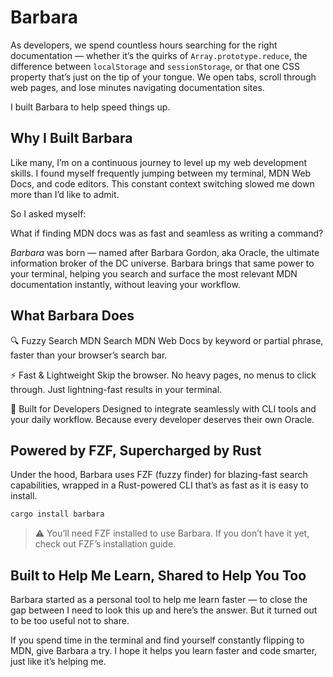 # Barbara

As developers, we spend countless hours searching for the right documentation — whether it’s the quirks of `Array.prototype.reduce`, the difference between `localStorage` and `sessionStorage`, or that one CSS property that’s just on the tip of your tongue.
We open tabs, scroll through web pages, and lose minutes navigating documentation sites.

I built Barbara to help speed things up.

## Why I Built Barbara

Like many, I’m on a continuous journey to level up my web development skills. I found myself frequently jumping between my terminal, MDN Web Docs, and code editors. This constant context switching slowed me down more than I’d like to admit.

So I asked myself:

What if finding MDN docs was as fast and seamless as writing a command?

_Barbara_ was born — named after Barbara Gordon, aka Oracle, the ultimate information broker of the DC universe. Barbara brings that same power to your terminal, helping you search and surface the most relevant MDN documentation instantly, without leaving your workflow.

## What Barbara Does

🔍 Fuzzy Search MDN
Search MDN Web Docs by keyword or partial phrase, faster than your browser’s search bar.

⚡ Fast & Lightweight
Skip the browser. No heavy pages, no menus to click through. Just lightning-fast results in your terminal.

🧠 Built for Developers
Designed to integrate seamlessly with CLI tools and your daily workflow. Because every developer deserves their own Oracle.

## Powered by FZF, Supercharged by Rust

Under the hood, Barbara uses FZF (fuzzy finder) for blazing-fast search capabilities, wrapped in a Rust-powered CLI that’s as fast as it is easy to install.

```bash
cargo install barbara
```

> ⚠️ You’ll need FZF installed to use Barbara. If you don’t have it yet, check out FZF’s installation guide.

## Built to Help Me Learn, Shared to Help You Too

Barbara started as a personal tool to help me learn faster — to close the gap between I need to look this up and here’s the answer. But it turned out to be too useful not to share.

If you spend time in the terminal and find yourself constantly flipping to MDN, give Barbara a try. I hope it helps you learn faster and code smarter, just like it’s helping me.
